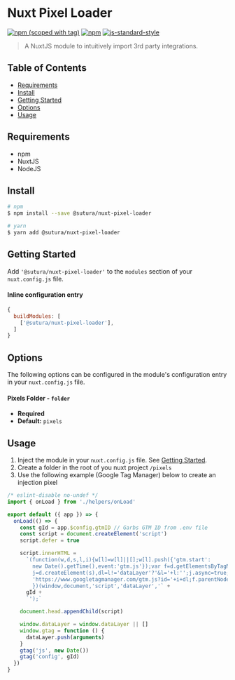 # Nuxt Pixel Loader

[![npm (scoped with tag)](https://img.shields.io/npm/v/@sutura/nuxt-pixel-loader/latest.svg?style=flat-square)](https://npmjs.com/package/@sutura/nuxt-pixel-loader)
[![npm](https://img.shields.io/npm/dt/@sutura/nuxt-pixel-loader.svg?style=flat-square)](https://npmjs.com/package/@sutura/nuxt-pixel-loader)
[![js-standard-style](https://img.shields.io/badge/code_style-standard-brightgreen.svg?style=flat-square)](http://standardjs.com)

> A NuxtJS module to intuitively import 3rd party integrations.

## Table of Contents ##

* [Requirements](#requirements)
* [Install](#install)
* [Getting Started](#getting-started)
* [Options](#options)
* [Usage](#usage)

## Requirements

* npm
* NuxtJS
* NodeJS

## Install

```bash
# npm
$ npm install --save @sutura/nuxt-pixel-loader

# yarn
$ yarn add @sutura/nuxt-pixel-loader
```



## Getting Started

Add `'@sutura/nuxt-pixel-loader'` to the `modules` section of your `nuxt.config.js` file.

#### Inline configuration entry

```javascript
{
  buildModules: [
    ['@sutura/nuxt-pixel-loader'],
  ]
}
```

## Options

The following options can be configured in the module's configuration entry in your `nuxt.config.js` file.

#### Pixels Folder - `folder`

- **Required**
- **Default:** `pixels`

## Usage

1. Inject the module in your `nuxt.config.js` file. See [Getting Started](#getting-started).
2. Create a folder in the root of you nuxt project `/pixels`
3. Use the following example (Google Tag Manager) below to create an injection pixel

```js
/* eslint-disable no-undef */
import { onLoad } from './helpers/onLoad'

export default ({ app }) => {
  onLoad(() => {
    const gId = app.$config.gtmID // Garbs GTM ID from .env file
    const script = document.createElement('script')
    script.defer = true

    script.innerHTML =
      `(function(w,d,s,l,i){w[l]=w[l]||[];w[l].push({'gtm.start':
        new Date().getTime(),event:'gtm.js'});var f=d.getElementsByTagName(s)[0],
        j=d.createElement(s),dl=l!='dataLayer'?'&l='+l:'';j.async=true;j.src=
        'https://www.googletagmanager.com/gtm.js?id='+i+dl;f.parentNode.insertBefore(j,f);
        })(window,document,'script','dataLayer','` +
      gId +
      `');`

    document.head.appendChild(script)

    window.dataLayer = window.dataLayer || []
    window.gtag = function () {
      dataLayer.push(arguments)
    }
    gtag('js', new Date())
    gtag('config', gId)
  })
}
```
